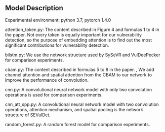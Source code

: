 Model Description
---
Experimental environment: python 3.7, pytorch 1.4.0

attention_token.py: The content described in Figure 4 and formulas 1 to 4 in the paper. Not every token is equally important for our vulnerability detection, so the purpose of embedding attention is to find out the most significant contributions for vulnerability detection.

bilstm.py: We use the network structure used by SySeVR and VulDeePecker for comparison experiments.

cbam.py: The content described in formulas 5 to 8 in the paper. , We add channel attention and spatial attention from the CBAM to our network to improve the performance of convolution.

cnn.py: A convolutional neural network model with only two convolution operations is used for comparison experiments.

cnn_att_spp.py: A convolutional neural network model with two convolution operations, attention mechanism, and spatial pooling is the network structure of SEVulDet.

random_forest.py: A random forest model for comparison experiments.
